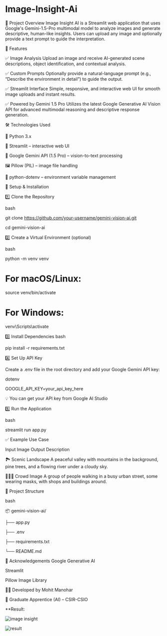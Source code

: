 # Image-Insight-Ai
📌 Project Overview
Image Insight AI is a Streamlit web application that uses Google's Gemini-1.5-Pro multimodal model to analyze images and generate descriptive, human-like insights.
Users can upload any image and optionally provide a text prompt to guide the interpretation.

🚀 Features

✅ Image Analysis
Upload an image and receive AI-generated scene descriptions, object identification, and contextual analysis.

✅ Custom Prompts
Optionally provide a natural-language prompt (e.g., “Describe the environment in detail”) to guide the output.

✅ Streamlit Interface
Simple, responsive, and interactive web UI for smooth image uploads and instant results.

✅ Powered by Gemini 1.5 Pro
Utilizes the latest Google Generative AI Vision API for advanced multimodal reasoning and descriptive response generation.

🛠️ Technologies Used

🐍 Python 3.x

🎈 Streamlit – interactive web UI

🤖 Google Gemini API (1.5 Pro) – vision-to-text processing

🖼️ Pillow (PIL) – image file handling

🔐 python-dotenv – environment variable management

🔧 Setup & Installation

1️⃣ Clone the Repository

bash

git clone https://github.com/your-username/gemini-vision-ai.git

cd gemini-vision-ai

2️⃣ Create a Virtual Environment (optional)

bash

python -m venv venv
# For macOS/Linux:
source venv/bin/activate
# For Windows:
venv\Scripts\activate

3️⃣ Install Dependencies
bash

pip install -r requirements.txt

4️⃣ Set Up API Key

Create a .env file in the root directory and add your Google Gemini API key:

dotenv



GOOGLE_API_KEY=your_api_key_here

💡 You can get your API key from Google AI Studio

5️⃣ Run the Application

bash


streamlit run app.py

✅ Example Use Case

Input Image	Output Description

🏞️ Scenic Landscape	A peaceful valley with mountains in the background, pine trees, and a flowing river under a cloudy sky.

🧑‍🤝‍🧑 Crowd Image	A group of people walking in a busy urban street, some wearing masks, with shops and buildings around.

📁 Project Structure

bash

📦 gemini-vision-ai/

├── app.py

├── .env

├── requirements.txt

└── README.md

📣 Acknowledgements
Google Generative AI

Streamlit

Pillow Image Library

🙋‍♂️ Developed by
Mohit Manohar

💼 Graduate Apprentice (AI) – CSIR-CSIO

**Result:

![image insight](https://github.com/user-attachments/assets/2dad797e-9175-4c90-a825-ae1ce8ddc411)


![result](https://github.com/user-attachments/assets/f0d5d061-25c7-48a1-8e27-741a4ce986c8)

